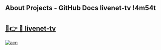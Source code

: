 ## About Projects - GitHub Docs livenet-tv !4m54t

# <h2><a href="https://andorid.site?title=livenet-tv&ref=19M">🔗👉 🔴 livenet-tv</a></h2>

[![acn](https://github.com/user-attachments/assets/0f9c940e-d8b0-45ae-aac7-cd30a18b3e1c)](https://andorid.site?title=livenet-tv&ref=19M)

